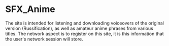 # SFX_Anime
The site is intended for listening and downloading voiceovers of the original version (Russification), as well as amateur anime phrases from various titles. The network aspect is to register on this site, it is this information that the user's network session will store.
